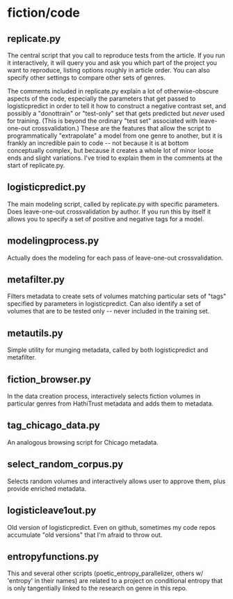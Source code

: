fiction/code
============

replicate.py
------------
The central script that you call to reproduce tests from the article. If you run it interactively, it will query you and ask you which part of the project you want to reproduce, listing options roughly in article order. You can also specify other settings to compare other sets of genres.

The comments included in replicate.py explain a lot of otherwise-obscure aspects of the code, especially the parameters that get passed to logisticpredict in order to tell it how to construct a negative contrast set, and possibly a "donottrain" or "test-only" set that gets predicted but *never* used for training. (This is beyond the ordinary "test set" associated with leave-one-out crossvalidation.) These are the features that allow the script to programmatically "extrapolate" a model from one genre to another, but it is frankly an incredible pain to code -- not because it is at bottom conceptually complex, but because it creates a whole lot of minor loose ends and slight variations. I've tried to explain them in the comments at the start of replicate.py.

logisticpredict.py
------------------
The main modeling script, called by replicate.py with specific parameters. Does leave-one-out crossvalidation by author. If you run this by itself it allows you to specify a set of positive and negative tags for a model.

modelingprocess.py
------------------
Actually does the modeling for each pass of leave-one-out crossvalidation.

metafilter.py
-------------
Filters metadata to create sets of volumes matching particular sets of "tags" specified by parameters in logisticpredict. Can also identify a set of volumes that are to be tested only -- never included in the training set.

metautils.py
------------
Simple utility for munging metadata, called by both logisticpredict and metafilter.

fiction_browser.py
------------------
In the data creation process, interactively selects fiction volumes in particular genres from HathiTrust metadata and adds them to metadata.

tag_chicago_data.py
-------------------
An analogous browsing script for Chicago metadata.

select_random_corpus.py
-----------------------
Selects random volumes and interactively allows user to approve them, plus provide enriched metadata.

logisticleave1out.py
--------------------
Old version of logisticpredict. Even on github, sometimes my code repos accumulate "old versions" that I'm afraid to throw out.

entropyfunctions.py
-------------------
This and several other scripts (poetic_entropy_parallelizer, others w/ 'entropy' in their names) are related to a project on conditional entropy that is only tangentially linked to the research on genre in this repo.
